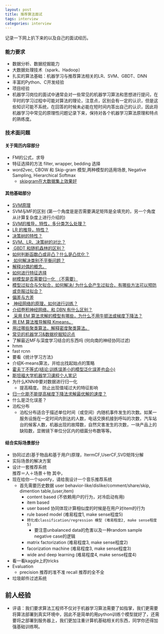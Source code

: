 ```yaml
---
layout: post
title: 推荐算法面试
tags: interview
categories: interview
---
```

记录一下网上扒下来的以及自己的面试经历。<br>

### 能力要求
- 数据分析、数据挖掘能力
- 大数据处理技术（spark、Hadoop）
- 扎实的算法基础：机器学习与推荐算法相关的LR、SVM、GBDT、DNN
- 丰富的Python、C开发经验
- 项目经验
- 机器学习岗位的面试中通常会对一些常见的机器学习算法和思想进行提问，在平时的学习过程中可能对算法的理论，注意点，区别会有一定的认识，但是这些知识可能不系统，在回答的时候未必能在短时间内答出自己的认识，因此将机器学习中常见的原理性问题记录下来，保持对各个机器学习算法原理和特点的熟练度。

### 技术面问题
#### 关于简历内容部分
- FM的公式，求导
- 特征选择的方法 filter, wrapper, bedding 选择
- word2vec, CBOW 和 Skip-gram 模型,两种模型的适用场景, Negative Sampling, Hierarchical Softmax
   * [skipgram在大数据集上效果好][word2vec] 
#### 其他基础部分
- [SVM原理][svm]
- SVM与MF的区别 (第一个角度是是否需要满足矩阵是全填充的，另一个角度从计算复杂度上进行介绍的)
- [SVM的推导，特性，多分类怎么处理？][会长ZZZ]
- [LR 的推导，特性？][会长ZZZ]
- [决策树的特性？][会长ZZZ]
- [SVM、LR、决策树的对比？][会长ZZZ]
- [ GBDT 和随机森林的区别？][会长ZZZ]
- [如何判断函数凸或非凸？什么是凸优化？][会长ZZZ]
- [ 如何解决类别不平衡问题？][会长ZZZ]
- [解释对偶的概念。][会长ZZZ]
- [如何进行特征选择][会长ZZZ]
- [树模型是否需要归一化 （不需要）][会长ZZZ]
- [模型过拟合与欠拟合，如何解决/ 为什么会产生过拟合，有哪些方法可以预防或克服过拟合？][会长ZZZ]
- [偏差与方差][会长ZZZ]
- [ 神经网络的原理，如何进行训练？  ][会长ZZZ]
- [介绍卷积神经网络，和 DBN 有什么区别？][会长ZZZ]
- [ 采用 EM 算法求解的模型有哪些，为什么不用牛顿法或梯度下降法？][会长ZZZ]
- [用 EM 算法推导解释 Kmeans。][会长ZZZ]
- [用过哪些聚类算法，解释密度聚类算法。][会长ZZZ]
- [常见的机器学习&数据挖掘知识点][一只鸟的天空]
- 了解最近MF与深度学习结合的东西吗 (何向南的神经协同过滤)
- hmm
- fast rcnn
- 要看《统计学习方法》
- 介绍K-means算法，并给出找起始点的策略
- [霍夫丁不等式(结论:训练误差小的模型泛化误差也会小)][霍夫丁不等式]
- [斯坦福大学机器学习课程个人笔记][斯坦福大学机器学习课程个人笔记]
- 为什么KNN中要对数据进行归一化
    -	提高精度。 	防止出现值域过大的特征影响
- [归一化能不能提高梯度下降法求解最优解的速度？][归一化能不能提高梯度下降法求解最优解的速度？]
- 什么是泛化误差？
- 泊松分布
    - 泊松分布适合于描述单位时间（或空间）内随机事件发生的次数。如某一服务设施在一定时间内到达的人数，电话交换机接到呼叫的次数，汽车站台的候客人数，机器出现的故障数，自然灾害发生的次数，一块产品上的缺陷数，显微镜下单位分区内的细菌分布数等等。

#### 结合实际场景部分
- 协同过滤(基于物品和基于用户)原理，ItermCF,UserCF,SVD矩阵分解 
- 实际场景的解决方案
- 设计一套推荐系统<br>
    推荐＝人＋场景＋物 其中，<br>
- 现在给你一个spotify，请给我设计一个音乐推荐系统
    * 首先需要历史数据 user behavior-like/dislike/comment/share/skip, dimention table,(user,item)
        - content based (不依赖用户的行为，对冷启动有用)
        - item based 
        - user based  协同体现计算相似度的时候是在用户对item的行为
        - rule based model (难易程度1, make sense程度5) 
        - `转化成classification/regression 模型 (难易程度2, make sense程度5)`
            - 要注意unbalanced data的危害以及一种random sample negative case的逻辑
        - matrix factorization (难易程度3, make sense程度2)
        - facorization machine (难易程度3, make sense程度3)
        - wide and deep learning (难易程度4, make sense程度4)
- 看一看kaggle上的tricks
- Evaluation
    - precision 推荐的准不准 recall 推荐的全不全
- 垃圾邮件过滤系统

## 前人经验
- 评语：我们要求算法工程师不仅对于机器学习算法需要了如指掌，我们更需要将算法部署到真实环境中，因此不是简单的用python训练个模型就好了，还需要将之部署到服务器上，我们更加注重计算机基础相关的东西，同学你还得加强基础训练啊。

[word2vec]:http://www.shuang0420.com/2016/06/21/%E8%AF%8D%E5%90%91%E9%87%8F%E6%80%BB%E7%BB%93%E7%AC%94%E8%AE%B0%EF%BC%88%E7%AE%80%E6%B4%81%E7%89%88%EF%BC%89/
[svm]:https://cloud.tencent.com/developer/article/1109404
[会长ZZZ]:https://www.cnblogs.com/zuochongyan/p/5407053.html
[一只鸟的天空]:https://blog.csdn.net/heyongluoyao8/article/details/47840255
[霍夫丁不等式]:https://blog.csdn.net/z_x_1996/article/details/73564926
[斯坦福大学机器学习课程个人笔记]:https://www.academia.edu/30905795/%E6%96%AF%E5%9D%A6%E7%A6%8F%E5%A4%A7%E5%AD%A6%E6%9C%BA%E5%99%A8%E5%AD%A6%E4%B9%A0%E8%AF%BE%E7%A8%8B%E4%B8%AA%E4%BA%BA%E7%AC%94%E8%AE%B0
[归一化能不能提高梯度下降法求解最优解的速度？]:https://blog.csdn.net/weixin_38111819/article/details/79729444